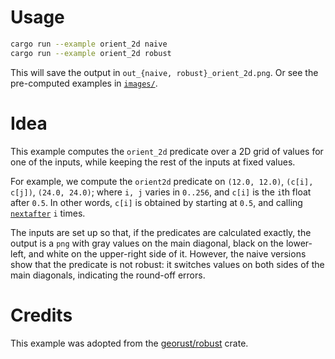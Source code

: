 # Usage

```sh
cargo run --example orient_2d naive
cargo run --example orient_2d robust
```

This will save the output in `out_{naive, robust}_orient_2d.png`. Or see the pre-computed examples in [`images/`](images/).

# Idea

This example computes the `orient_2d` predicate over a
2D grid of values for one of the inputs, while keeping the
rest of the inputs at fixed values.

For example, we compute the `orient2d` predicate on `(12.0,
12.0)`, `(c[i], c[j])`, `(24.0, 24.0)`; where `i, j` varies
in `0..256`, and `c[i]` is the `i`th float after `0.5`. In
other words, `c[i]` is obtained by starting at `0.5`, and
calling
[`nextafter`](https://docs.rs/float_extras/*/float_extras/f64/fn.nextafter.html)
`i` times.

The inputs are set up so that, if the predicates are
calculated exactly, the output is a `png` with gray values on
the main diagonal, black on the lower-left, and white on
the upper-right side of it. However, the naive versions show
that the predicate is not robust: it switches values on both
sides of the main diagonals, indicating the round-off errors.

# Credits
This example was adopted from the [georust/robust](https://github.com/georust/robust/tree/main) crate.